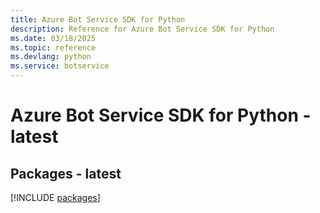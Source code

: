 ```yaml
---
title: Azure Bot Service SDK for Python
description: Reference for Azure Bot Service SDK for Python
ms.date: 03/18/2025
ms.topic: reference
ms.devlang: python
ms.service: botservice
---
```

# Azure Bot Service SDK for Python - latest
## Packages - latest
[!INCLUDE [packages](bot-service-index.md)]